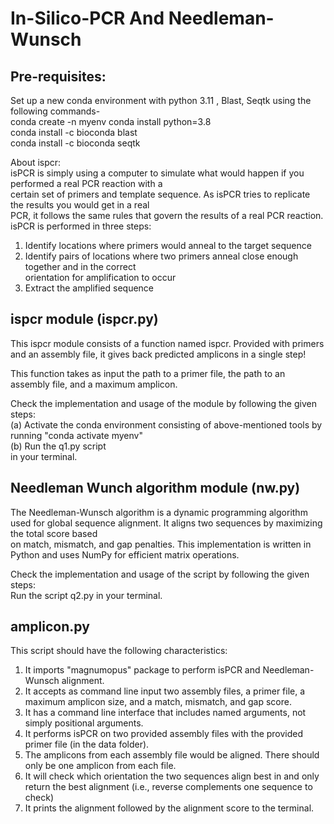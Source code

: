 # In-Silico-PCR And Needleman-Wunsch

## Pre-requisites: <br>
Set up a new conda environment with python 3.11 , Blast, Seqtk using the following commands- <br>
conda create -n myenv
conda install python=3.8 <br>
conda install -c bioconda blast <br>
conda install -c bioconda seqtk <br>

About ispcr: <br>
isPCR is simply using a computer to simulate what would happen if you performed a real PCR reaction with a <br>
certain set of primers and template sequence. As isPCR tries to replicate the results you would get in a real  <br>
PCR, it follows the same rules that govern the results of a real PCR reaction.  <br>
isPCR is performed in three steps:  <br>
1. Identify locations where primers would anneal to the target sequence  <br>
2. Identify pairs of locations where two primers anneal close enough together and in the correct  <br>
orientation for amplification to occur  <br>
3. Extract the amplified sequence  <br>

## ispcr module (ispcr.py) <br>
This ispcr module consists of a function named ispcr. Provided with primers and an assembly file, it gives back predicted amplicons in a single step! <br>

This function takes as input the path to a primer file, the path to an assembly file, and a maximum amplicon. <br>

Check the implementation and usage of the module by following the given steps: <br>
(a) Activate the conda environment consisting of above-mentioned tools by running "conda activate myenv" <br>
(b) Run the q1.py script <br> in your terminal.


## Needleman Wunch algorithm module (nw.py)
The Needleman-Wunsch algorithm is a dynamic programming algorithm used for global sequence alignment. It aligns two sequences by maximizing the total score based <br>
on match, mismatch, and gap penalties. This implementation is written in Python and uses NumPy for efficient matrix operations. <br>

Check the implementation and usage of the script by following the given steps: <br>
Run the script q2.py in your terminal. <br>

## amplicon.py
This script should have the following characteristics: <br>
1. It imports "magnumopus" package to perform isPCR and Needleman-Wunsch alignment. <br>
2. It accepts as command line input two assembly files, a primer file, a maximum amplicon size, and a match, mismatch, and gap score. <br>
3. It has a command line interface that includes named arguments, not simply positional arguments. <br>
4. It performs isPCR on two provided assembly files with the provided primer file (in the data folder). <br>
5. The amplicons from each assembly file would be aligned. There should only be one amplicon from each file. <br>
6. It will check which orientation the two sequences align best in and only return the best alignment (i.e., reverse complements one sequence to check) <br>
7. It prints the alignment followed by the alignment score to the terminal. <br>












